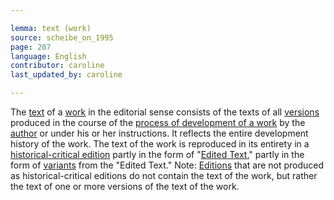 ```yaml
---

lemma: text (work)
source: scheibe_on_1995
page: 207
language: English
contributor: caroline
last_updated_by: caroline

---
```


The [text](text.html) of a [work](work.html) in the editorial sense consists of the texts of all [versions](version.html) produced in the course of the [process of development of a work](writingProcess.html) by the [author](author.html) or under his or her instructions. It reflects the entire development history of the work. The text of the work is reproduced in its entirety in a [historical-critical edition](editionHistoricalCritical.html) partly in the form of "[Edited Text](textEdited.html)," partly in the form of [variants](variant.html) from the "Edited Text." Note: [Editions](editionScholarly.html) that are not produced as historical-critical editions do not contain the text of the work, but rather the text of one or more versions of the text of the work.
